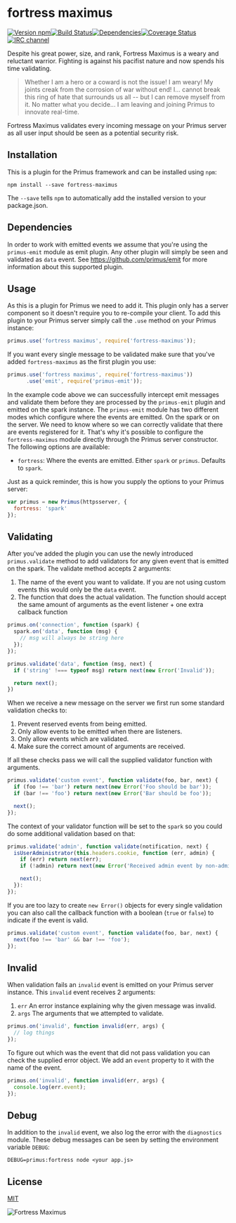 # fortress maximus

[![Version npm](https://img.shields.io/npm/v/fortress-maximus.svg?style=flat-square)](http://browsenpm.org/package/fortress-maximus)[![Build Status](https://img.shields.io/travis/primus/fortress-maximus/master.svg?style=flat-square)](https://travis-ci.org/primus/fortress-maximus)[![Dependencies](https://img.shields.io/david/primus/fortress-maximus.svg?style=flat-square)](https://david-dm.org/primus/fortress-maximus)[![Coverage Status](https://img.shields.io/coveralls/primus/fortress-maximus/master.svg?style=flat-square)](https://coveralls.io/r/primus/fortress-maximus?branch=master)[![IRC channel](https://img.shields.io/badge/IRC-irc.freenode.net%23primus-00a8ff.svg?style=flat-square)](https://webchat.freenode.net/?channels=primus)

Despite his great power, size, and rank, Fortress Maximus is a weary and
reluctant warrior. Fighting is against his pacifist nature and now spends his
time validating.

> Whether I am a hero or a coward is not the issue! I am weary! My joints creak
> from the corrosion of war without end! I... cannot break this ring of hate that
> surrounds us all -- but I can remove myself from it. No matter what you
> decide... I am leaving and joining Primus to innovate real-time.

Fortress Maximus validates every incoming message on your Primus server as all
user input should be seen as a potential security risk.

## Installation

This is a plugin for the Primus framework and can be installed using `npm`:

```
npm install --save fortress-maximus
```

The `--save` tells `npm` to automatically add the installed version to your
package.json.

## Dependencies

In order to work with emitted events we assume that you're using the
`primus-emit` module as emit plugin. Any other plugin will simply be seen and
validated as `data` event. See https://github.com/primus/emit for more
information about this supported plugin.

## Usage

As this is a plugin for Primus we need to add it. This plugin only has a server
component so it doesn't require you to re-compile your client. To add this
plugin to your Primus server simply call the `.use` method on your Primus
instance:

```js
primus.use('fortress maximus', require('fortress-maximus'));
```

If you want every single message to be validated make sure that you've added
`fortress-maximus` as the first plugin you use:

```js
primus.use('fortress maximus', require('fortress-maximus'))
      .use('emit', require('primus-emit'));
```

In the example code above we can successfully intercept emit messages and
validate them before they are processed by the `primus-emit` plugin and emitted
on the spark instance. The `primus-emit` module has two different modes which
configure where the events are emitted. On the spark or on the server. We need
to know where so we can correctly validate that there are events registered
for it. That's why it's possible to configure the `fortress-maximus` module
directly through the Primus server constructor. The following options are
available:

- `fortress`: Where the events are emitted. Either `spark` or `primus`.
  Defaults to `spark`.

Just as a quick reminder, this is how you supply the options to your Primus
server:

```js
var primus = new Primus(httpsserver, {
  fortress: 'spark'
});
```

## Validating

After you've added the plugin you can use the newly introduced `primus.validate`
method to add validators for any given event that is emitted on the spark. The
validate method accepts 2 arguments:

1. The name of the event you want to validate. If you are not using custom
   events this would only be the `data` event.
2. The function that does the actual validation. The function should accept the
   same amount of arguments as the event listener + one extra callback function

```js
primus.on('connection', function (spark) {
  spark.on('data', function (msg) {
    // msg will always be string here
  });
});

primus.validate('data', function (msg, next) {
  if ('string' !=== typeof msg) return next(new Error('Invalid'));

  return next();
})
```

When we receive a new message on the server we first run some standard
validation checks to:

1. Prevent reserved events from being emitted.
2. Only allow events to be emitted when there are listeners.
3. Only allow events which are validated.
4. Make sure the correct amount of arguments are received.

If all these checks pass we will call the supplied validator function with
arguments.

```js
primus.validate('custom event', function validate(foo, bar, next) {
  if (foo !== 'bar') return next(new Error('Foo should be bar'));
  if (bar !== 'foo') return next(new Error('Bar should be foo'));

  next();
});
```

The context of your validator function will be set to the `spark` so you could
do some additional validation based on that:

```js
primus.validate('admin', function validate(notification, next) {
  isUserAdministrator(this.headers.cookie, function (err, admin) {
    if (err) return next(err);
    if (!admin) return next(new Error('Received admin event by non-admin'));

    next();
  }):
});
```

If you are too lazy to create `new Error()` objects for every single validation
you can also call the callback function with a boolean (`true` or `false`) to
indicate if the event is valid.

```js
primus.validate('custom event', function validate(foo, bar, next) {
  next(foo !== 'bar' && bar !== 'foo');
});
```

## Invalid

When validation fails an `invalid` event is emitted on your Primus server
instance. This `invalid` event receives 2 arguments:

1. `err` An error instance explaining why the given message was invalid.
2. `args` The arguments that we attempted to validate.

```js
primus.on('invalid', function invalid(err, args) {
  // log things
});
```

To figure out which was the event that did not pass validation you can check
the supplied error object. We add an `event` property to it with the name of
the event.

```js
primus.on('invalid', function invalid(err, args) {
  console.log(err.event);
});
```

## Debug

In addition to the `invalid` event, we also log the error with the `diagnostics`
module. These debug messages can be seen by setting the environment variable
`DEBUG`:

```
DEBUG=primus:fortress node <your app.js>
```

## License

[MIT](LICENSE)

![Fortress Maximus](https://raw.githubusercontent.com/primus/fortress-maximus/master/logo.jpg)
